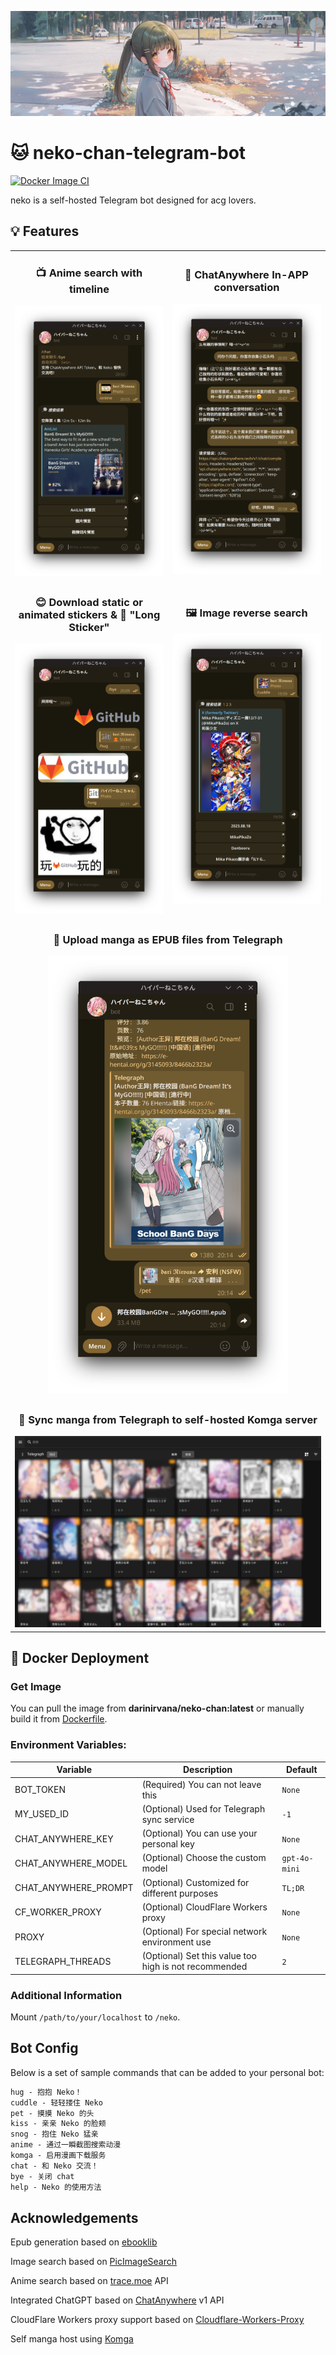 ![banner.png](sample/banner.png)

# 🐱 neko-chan-telegram-bot

[![Docker Image CI](https://github.com/wiseCirno/neko-chan-telegram-bot/actions/workflows/docker-image.yml/badge.svg?branch=master)](https://github.com/wiseCirno/neko-chan-telegram-bot/actions/workflows/docker-image.yml)

neko is a self-hosted Telegram bot designed for acg lovers.

## 💡 Features

<table style="width: 100%; table-layout: fixed;">
  <tr>
    <td style="text-align: center; width: 50%;">
      <h3>📺 Anime search with timeline</h3>
      <img src="sample/anime_search.png" alt="Anime Search" style="width: auto; height: auto; max-height: 700px;">
    </td>
    <td style="text-align: center; width: 50%;">
      <h3>💬 ChatAnywhere In-APP conversation</h3>
      <img src="sample/chat.png" alt="Chat Anywhere" style="width: auto; height: auto; max-height: 700px;">
    </td>
  </tr>
  <tr>
    <td style="text-align: center; width: 50%;">
      <h3>😊 Download static or animated stickers & 🐉 "Long Sticker"</h3>
      <img src="sample/sticker.png" alt="Stickers" style="width: auto; height: auto; max-height: 700px;">
    </td>
    <td style="text-align: center; width: 50%;">
      <h3>🖼️ Image reverse search</h3>
      <img src="sample/image_search.png" alt="Image Reverse Search" style="width: auto; height: auto; max-height: 700px;">
    </td>
  </tr>
  <tr>
    <td colspan="2" style="text-align: center;">
      <h3>📖 Upload manga as EPUB files from Telegraph</h3>
      <img src="sample/upload_epub.png" alt="Upload EPUB" style="width: auto; height: auto; max-height: 700px;">
    </td>
  </tr>
  <tr>
    <td colspan="2" style="text-align: center;">
      <h3>💾 Sync manga from Telegraph to self-hosted Komga server</h3>
      <img src="sample/komga.png" alt="Sync Komga" style="width: auto; height: auto; max-height: 700px;">
    </td>
  </tr>
</table>

## 🔧 Docker Deployment

### Get Image

You can pull the image from **darinirvana/neko-chan:latest** or manually build it
from [Dockerfile](https://github.com/Ziang-Liu/Neko-Chan/blob/master/Dockerfile).

### Environment Variables:

| Variable             | Description                                           | Default       |  
|----------------------|-------------------------------------------------------|---------------|  
| BOT_TOKEN            | (Required) You can not leave this                     | `None`        |  
| MY_USED_ID           | (Optional) Used for Telegraph sync service            | `-1`          |  
| CHAT_ANYWHERE_KEY    | (Optional) You can use your personal key              | `None`        |
| CHAT_ANYWHERE_MODEL  | (Optional) Choose the custom model                    | `gpt-4o-mini` |
| CHAT_ANYWHERE_PROMPT | (Optional) Customized for different purposes          | `TL;DR`       |
| CF_WORKER_PROXY      | (Optional) CloudFlare Workers proxy                   | `None`        |
| PROXY                | (Optional) For special network environment use        | `None`        |  
| TELEGRAPH_THREADS    | (Optional) Set this value too high is not recommended | `2`           |

### Additional Information

Mount `/path/to/your/localhost` to `/neko`.

## Bot Config

Below is a set of sample commands that can be added to your personal bot:

``` txt
hug - 抱抱 Neko！  
cuddle - 轻轻搂住 Neko
pet - 摸摸 Neko 的头
kiss - 亲亲 Neko 的脸颊  
snog - 抱住 Neko 猛亲 
anime - 通过一瞬截图搜索动漫
komga - 启用漫画下载服务  
chat - 和 Neko 交流！ 
bye - 关闭 chat
help - Neko 的使用方法  
```

## Acknowledgements

Epub generation based on [ebooklib](https://github.com/aerkalov/ebooklib)

Image search based on [PicImageSearch](https://github.com/kitUIN/PicImageSearch)

Anime search based on [trace.moe](https://soruly.github.io/trace.moe-api/#/) API

Integrated ChatGPT based on [ChatAnywhere](https://chatanywhere.apifox.cn/) v1 API

CloudFlare Workers proxy support based on [Cloudflare-Workers-Proxy](https://github.com/ymyuuu/Cloudflare-Workers-Proxy)

Self manga host using [Komga](https://github.com/gotson/komga)